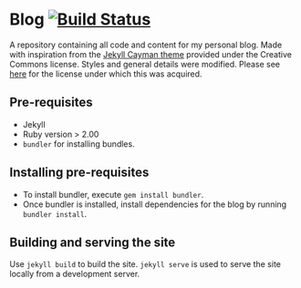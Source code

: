 # Blog [![Build Status](https://travis-ci.org/kpdowns/blog.svg?branch=master)](https://travis-ci.org/kpdowns/blog)
A repository containing all code and content for my personal blog. Made with inspiration from the [Jekyll Cayman theme](https://github.com/pietromenna/jekyll-cayman-theme) provided under the Creative Commons license. Styles and general details were modified. Please see [here](https://creativecommons.org/licenses/by/4.0/) for the license under which this was acquired.

## Pre-requisites
* Jekyll
* Ruby version > 2.00
* `bundler` for installing bundles. 

## Installing pre-requisites
* To install bundler, execute `gem install bundler`. 
* Once bundler is installed, install dependencies for the blog by running `bundler install`.

## Building and serving the site

Use `jekyll build` to build the site. `jekyll serve` is used to serve the site locally from a development server. 